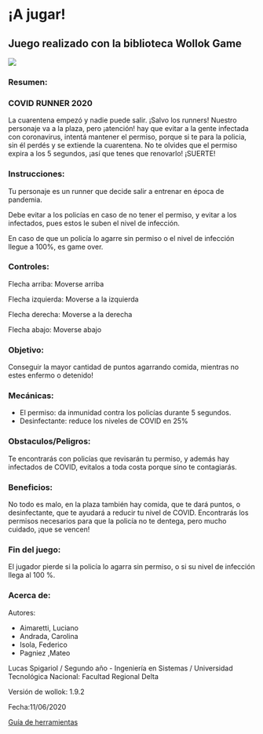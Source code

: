 # ¡A jugar! 

## Juego realizado con la biblioteca Wollok Game

![](https://media.giphy.com/media/YqcaKdvj0bcJNBshnR/giphy.gif)

### Resumen: 

### COVID RUNNER 2020
La cuarentena empezó y nadie puede salir. ¡Salvo los runners!
Nuestro personaje va a la plaza, pero ¡atención! hay que evitar a la gente infectada con coronavirus,
intentá mantener el permiso, porque si te para la policia, sin él perdés y se extiende la cuarentena.
No te olvides que el permiso expira a los 5 segundos, ¡así que tenes que renovarlo! 
¡SUERTE!

### Instrucciones:

Tu personaje es un runner que decide salir a entrenar en época de pandemia.

Debe evitar a los policías en caso de no tener el permiso, y evitar a los infectados, pues estos le suben el nivel de infección.

En caso de que un policía lo agarre sin permiso o el nivel de infección llegue a 100%, es game over.

### Controles: 

Flecha arriba: Moverse arriba

Flecha izquierda: Moverse a la izquierda

Flecha derecha: Moverse a la derecha

Flecha abajo: Moverse abajo

### Objetivo: 

Conseguir la mayor cantidad de puntos agarrando comida, mientras no estes enfermo o detenido!

### Mecánicas:  

<ul> 
  <li>El permiso: da inmunidad contra los policías durante 5 segundos.</li>
  <li>Desinfectante: reduce los niveles de COVID en 25%</li>
</ul> 

### Obstaculos/Peligros:

Te encontrarás con policías que revisarán tu permiso, y además hay infectados de COVID, evitalos a toda costa porque sino te contagiarás.

### Beneficios: 

No todo es malo, en la plaza también hay comida, que te dará puntos, o desinfectante, que te ayudará a reducir tu nivel de COVID. Encontrarás los permisos necesarios para que la policía no te dentega, pero mucho cuidado, ¡que se vencen!

### Fin del juego: 

El jugador pierde si la policía lo agarra sin permiso, o si su nivel de infección llega al 100 %.

### Acerca de:

Autores: 
<ul>
  <li>Aimaretti, Luciano</li>
  <li>Andrada, Carolina</li>
  <li>Isola, Federico</li>
  <li>Pagniez ,Mateo</li>
</ul>

Lucas Spigariol / Segundo año - Ingeniería en Sistemas / Universidad Tecnológica Nacional: Facultad Regional Delta

Versión de wollok: 1.9.2

Fecha:11/06/2020

[Guía de herramientas](https://www.wollok.org/documentacion/conceptos/)

